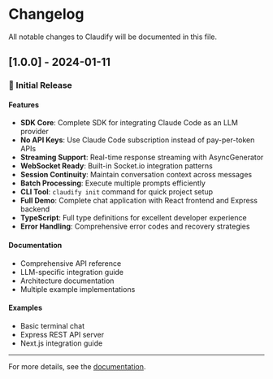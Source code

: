 # Changelog

All notable changes to Claudify will be documented in this file.

## [1.0.0] - 2024-01-11

### 🎉 Initial Release

#### Features
- **SDK Core**: Complete SDK for integrating Claude Code as an LLM provider
- **No API Keys**: Use Claude Code subscription instead of pay-per-token APIs
- **Streaming Support**: Real-time response streaming with AsyncGenerator
- **WebSocket Ready**: Built-in Socket.io integration patterns
- **Session Continuity**: Maintain conversation context across messages
- **Batch Processing**: Execute multiple prompts efficiently
- **CLI Tool**: `claudify init` command for quick project setup
- **Full Demo**: Complete chat application with React frontend and Express backend
- **TypeScript**: Full type definitions for excellent developer experience
- **Error Handling**: Comprehensive error codes and recovery strategies

#### Documentation
- Comprehensive API reference
- LLM-specific integration guide
- Architecture documentation
- Multiple example implementations

#### Examples
- Basic terminal chat
- Express REST API server
- Next.js integration guide

---

For more details, see the [documentation](./docs/).